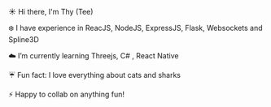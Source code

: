 :sunny: Hi there, I'm Thy (Tee)

:snowflake: I have experience in ReacJS, NodeJS, ExpressJS, Flask, Websockets and Spline3D

:cloud: I’m currently learning Threejs, C# , React Native

:umbrella: Fun fact: I love everything about cats and sharks

:zap: Happy to collab on anything fun!


